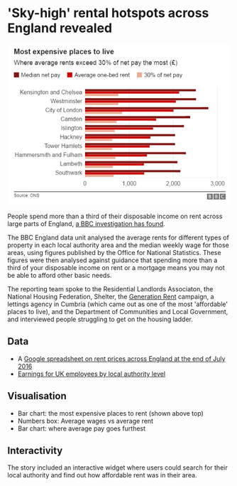 # 'Sky-high' rental hotspots across England revealed

![](https://raw.githubusercontent.com/BBC-Data-Unit/rent-hotspots/master/Most%20expensive%20places%20to%20rent.png)

People spend more than a third of their disposable income on rent across large parts of England, [a BBC investigation has found](http://www.bbc.co.uk/news/uk-england-36794222).

The BBC England data unit analysed the average rents for different types of property in each local authority area and the median weekly wage for those areas, using figures published by the Office for National Statistics. These figures were then analysed against guidance that spending more than a third of your disposable income on rent or a mortgage means you may not be able to afford other basic needs.

The reporting team spoke to the Residential Landlords Associaton, the National Housing Federation, Shelter, the [Generation Rent](http://www.generationrent.org/) campaign, a lettings agency in Cumbria (which came out as one of the most 'affordable' places to live), and the Department of Communities and Local Government, and interviewed people struggling to get on the housing ladder.

## Data

* A [Google spreadsheet on rent prices across England at the end of July 2016](https://docs.google.com/spreadsheets/d/1EFksJcOniSudbE4B5gWwi2nJgMlrrBIV3pSLhO6k1yo/edit#gid=0) 
* [Earnings for UK employees by local authority level](http://www.ons.gov.uk/employmentandlabourmarket/peopleinwork/earningsandworkinghours/datasets/placeofworkbylocalauthorityashetable7)

## Visualisation

* Bar chart: the most expensive places to rent (shown above top)
* Numbers box: Average wages vs average rent
* Bar chart: where average pay goes furthest

## Interactivity

The story included an interactive widget where users could search for their local authority and find out how affordable rent was in their area.
